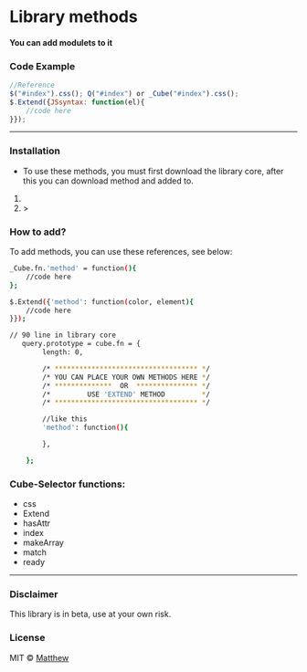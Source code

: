 <!-- ![Screenshot]()  -->
# Library methods
#### You can add modulets to it


### Code Example
```javascript
//Reference
$("#index").css(); Q("#index") or _Cube("#index").css();
$.Extend({JSsyntax: function(el){
    //code here
}});
```
***
### Installation 
* To use these methods, you must first download the library core, after this you can download method and added to.
1. <script src="cube-selector.js"></script>
2. <script src="'method'.js"></script>>


### How to add?
To add methods, you can use these references, see below:
```bash
_Cube.fn.'method' = function(){
    //code here
};

$.Extend({'method': function(color, element){
    //code here
}});

// 90 line in library core 
   query.prototype = cube.fn = {
        length: 0,

        /* *********************************** */
        /* YOU CAN PLACE YOUR OWN METHODS HERE */
        /* **************  OR  *************** */
        /*         USE 'EXTEND' METHOD         */
        /* *********************************** */

        //like this 
        'method': function(){

        },

    };
```
### Cube-Selector functions:
* css
* Extend
* hasAttr
* index
* makeArray
* match
* ready

***
### Disclaimer
This library is in beta, use at your own risk.

### License
MIT © [Matthew]()
